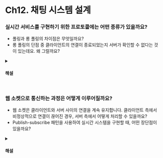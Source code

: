 # Ch12. 채팅 시스템 설계

### 실시간 서비스를 구현하기 위한 프로토콜에는 어떤 종류가 있을까요?

* 폴링과 롱 폴링의 차이점은 무엇일까요?
* 롱 폴링의 단점 중 클라이언트의 연결이 종료되었는지 서버가 확인할 수 없다는 것이 있는데요. 왜 그럴까요?

<details>
<summary><h4>해설</h4></summary>

> 실시간 서비스를 구현하기 위한 프로토콜에는 어떤 종류가 있을까요?
* 실시간 서비스를 구현하기 위한 프로토콜로는 폴링, 롱 폴링, 웹 소켓 등이 있습니다.

> 폴링과 롱 폴링의 차이점은 무엇일까요?
* 폴링은 클라이언트가 서버에게 주기적으로 요청을 보내는 방식이며, 롱 폴링은 클라이언트가 서버에게 요청을 보내고 서버가 응답을 보내거나 타임아웃 전까지 연결을 유지하는 방식입니다.

> 롱 폴링의 단점 중 클라이언트의 연결이 종료되었는지 서버가 확인할 수 없다는 것이 있는데요. 왜 그럴까요?
* 클라이언트가 새로운 데이터를 받을 때까지 열려 있는 상태로 유지되기 때문에 클라이언트의 연결이 종료되었는지 서버가 확인할 수 없습니다.
</details>


<br>

### 웹 소켓으로 통신하는 과정은 어떻게 이루어질까요?

* 웹 소켓은 클라이언트와 서버 사이의 연결을 계속 유지합니다. 클라이언트 측에서 비정상적으로 연결이 끊어진 경우, 서버 측에서 어떻게 처리할 수 있을까요?
* Publish-subscribe 패턴을 사용하여 실시간 시스템을 구현할 때, 어떤 장단점이 있을까요?

<details>
<summary><h4>해설</h4></summary>

> 웹 소켓으로 통신하는 과정은 어떻게 이루어질까요?
* 클라이언트가 HTTP를 사용하여 연결을 요청하면 서버는 응답으로 101 상태 코드를 보내 웹 소켓 연결로 전환합니다. 이후에는 양방향 통신이 가능해집니다.

> 웹 소켓은 클라이언트와 서버 사이의 연결을 계속 유지합니다. 클라이언트 측에서 비정상적으로 연결이 끊어진 경우, 서버 측에서 어떻게 처리할 수 있을까요?
* ping-pong 신호와 같은 방법을 사용하여 주기적으로 이벤트를 보내어 연결이 정상적인지 확인할 수 있습니다.

> Publish-subscribe 패턴을 사용하여 실시간 시스템을 구현할 때, 어떤 장단점이 있을까요?
* 새로운 사용자는 구독만 하면 쉽게 메시지를 수신할 수 있어 확장성이 높고 publisher와 subcriber 간의 직접적인 통신을 하지 않으므로 결합도가 낮습니다. 그러나 규모가 커지면 라우팅 비용이 높아지고 메시지 전달의 병목 지점이 될 수 있습니다.
</details>
